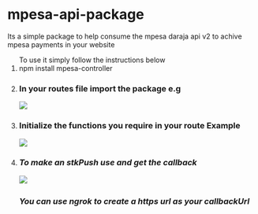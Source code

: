 # mpesa-api-package

<p>
Its a simple package to help consume the mpesa daraja api v2 to achive mpesa payments in your website
</p>



<ol>
To use it simply follow the instructions below
<li>
npm install mpesa-controller
</li>
<li>
<h3>In your routes file import the package e.g</h3> <em>
<img src="https://user-images.githubusercontent.com/43230510/168447483-73598460-bbce-4418-8e5a-5f764dc16c21.png"/>

  </em>
</li>
<li>
<h3>Initialize the functions you require in your route Example</h3> <em>
<img src="https://user-images.githubusercontent.com/43230510/168447482-131e7b83-2e65-42fe-8a86-f3867d63aef3.png" />

<li>
<h3>To make an stkPush use and get the callback  </h3>
  
<em>
<img src="https://user-images.githubusercontent.com/43230510/170110690-19fefc2d-de93-4492-a6b9-0a603988ebfa.png"/>
</em>
</li>
  <span>
  <i><h3>You can use ngrok to create a https url as your callbackUrl</h3></i>
  </span>

</li>
</ol>

